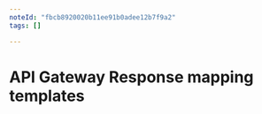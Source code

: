 ```yaml
---
noteId: "fbcb8920020b11ee91b0adee12b7f9a2"
tags: []

---
```


# API Gateway Response mapping templates